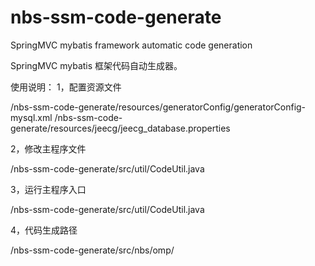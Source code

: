 # nbs-ssm-code-generate
SpringMVC mybatis framework  automatic code generation

SpringMVC mybatis 框架代码自动生成器。

使用说明：
1，配置资源文件

/nbs-ssm-code-generate/resources/generatorConfig/generatorConfig-mysql.xml
/nbs-ssm-code-generate/resources/jeecg/jeecg_database.properties

2，修改主程序文件

/nbs-ssm-code-generate/src/util/CodeUtil.java

3，运行主程序入口

/nbs-ssm-code-generate/src/util/CodeUtil.java

4，代码生成路径

/nbs-ssm-code-generate/src/nbs/omp/




